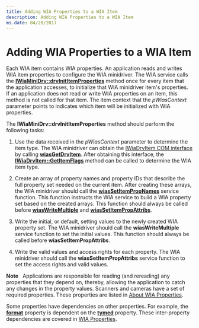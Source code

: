 ```yaml
---
title: Adding WIA Properties to a WIA Item
description: Adding WIA Properties to a WIA Item
ms.date: 04/20/2017
---
```


# Adding WIA Properties to a WIA Item





Each WIA item contains WIA properties. An application reads and writes WIA item properties to configure the WIA minidriver. The WIA service calls the [**IWiaMiniDrv::drvInitItemProperties**](/windows-hardware/drivers/ddi/wiamindr_lh/nf-wiamindr_lh-iwiaminidrv-drvinititemproperties) method once for every item that the application accesses, to initialize that WIA minidriver item's properties. If an application does not read or write WIA properties on an item, this method is not called for that item. The item context that the *pWiasContext* parameter points to indicates which item will be initialized with WIA properties.

The **IWiaMiniDrv::drvInitItemProperties** method should perform the following tasks:

1.  Use the data received in the *pWiasContext* parameter to determine the item type. The WIA minidriver can obtain the [IWiaDrvItem COM interface](iwiadrvitem-com-interface.md) by calling [**wiasGetDrvItem**](/windows-hardware/drivers/ddi/wiamdef/nf-wiamdef-wiasgetdrvitem). After obtaining this interface, the [**IWiaDrvItem::GetItemFlags**](/windows-hardware/drivers/ddi/wiamindr_lh/nf-wiamindr_lh-iwiadrvitem-getitemflags) method can be called to determine the WIA item type.

2.  Create an array of property names and property IDs that describe the full property set needed on the current item. After creating these arrays, the WIA minidriver should call the [**wiasSetItemPropNames**](/windows-hardware/drivers/ddi/wiamdef/nf-wiamdef-wiassetitempropnames) service function. This function instructs the WIA service to build a WIA property set based on the created arrays. This function should always be called before [**wiasWriteMultiple**](/windows-hardware/drivers/ddi/wiamdef/nf-wiamdef-wiaswritemultiple) and [**wiasSetItemPropAttribs**](/windows-hardware/drivers/ddi/wiamdef/nf-wiamdef-wiassetitempropattribs).

3.  Write the initial, or default, setting values to the newly created WIA property set. The WIA minidriver should call the **wiasWriteMultiple** service function to set the initial values. This function should always be called before **wiasSetItemPropAttribs**.

4.  Write the valid values and access rights for each property. The WIA minidriver should call the **wiasSetItemPropAttribs** service function to set the access rights and valid values.

**Note**   Applications are responsible for reading (and rereading) any properties that they depend on, thereby, allowing the application to catch any changes in the property values.
Scanners and cameras have a set of required properties. These properties are listed in [About WIA Properties](about-wia-properties.md).

Some properties have dependencies on other properties. For example, the [**format**](./wia-ipa-format.md) property is dependent on the [**tymed**](./wia-ipa-tymed.md) property. These inter-property dependencies are covered in [WIA Properties](./wia-properties.md).

 

 

